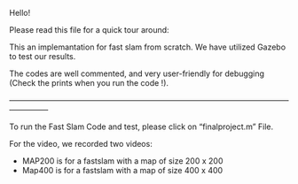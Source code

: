 
Hello!

Please read this file for a quick tour around:

This an implemantation for fast slam from scratch.
We have utilized Gazebo to test our results.

The codes are well commented, and very user-friendly for debugging (Check the prints when you run the code !).

—————————————————————————————————————————

To run the Fast Slam Code and test, please click on “finalproject.m”  File.

For the video, we recorded two videos: 

 - MAP200 is for a fastslam with a map of size 200 x 200 
- Map400 is for a fastslam with a map of size 400 x 400

